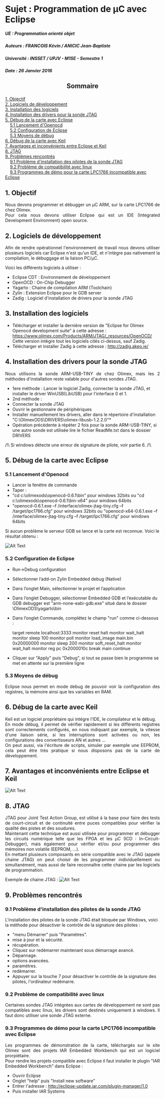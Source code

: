 ﻿# Sujet : Programmation de µC avec Eclipse
##### UE : Programmation orienté objet
##### Auteurs : FRANCOIS Kévin / ANICIC Jean-Baptiste
##### Université : INSSET / UPJV - M1SE - Semestre 1
##### Date : 26 Janvier 2016

## <p style='text-align: center;'>Sommaire</p>

[1. Objectif](#n1)</br>
[2. Logiciels de développement](#n2)</br>
[3. Installation des logiciels](#n3)</br>
[4. Installation des drivers pour la sonde JTAG](#n4)</br>
[5. Débug de la carte avec Eclipse](#n5)</br>
&nbsp;&nbsp;&nbsp;&nbsp;[5.1 Lancement d'Openocd](#n5.1)</br>
&nbsp;&nbsp;&nbsp;&nbsp;[5.2 Configuration de Eclipse](#n5.2)</br>
&nbsp;&nbsp;&nbsp;&nbsp;[5.3 Moyens de débug](#n5.3)</br>
[6. Débug de la carte avec Keil](#n6)</br>
[7. Avantages et inconvénients entre Eclipse et Keil](#n7)</br>
[8. JTAG](#n8)</br>
[9. Problèmes rencontrés](#n9)</br>
&nbsp;&nbsp;&nbsp;&nbsp;[9.1 Problème d'installation des pilotes de la sonde JTAG](#n9.1)</br>
&nbsp;&nbsp;&nbsp;&nbsp;[9.2 Problème de compatibilité avec linux](#n9.2)</br>
&nbsp;&nbsp;&nbsp;&nbsp;[9.3 Programmes de démo pour la carte LPC1766 incompatible avec Eclipse](#n9.3)

## 1. Objectif <a id="n1"></a>

<p style='text-align: justify;'>
Nous devons programmer et débugger un µC ARM, sur la carte LPC1766 de chez Olimex.</br>
Pour cela nous devons utiliser Eclipse qui est un IDE (Integrated Development Environment) open source.
</p>

## 2. Logiciels de développement  <a id="n2"></a>

<p style='text-align: justify;'>
Afin de rendre opérationnel l'environnement de travail nous devons utiliser plusieurs logiciels car Eclipse n'est qu'un IDE, et n'intègre pas nativement la compilation, le débuggage et la liaison PC/µC.
</p>

Voici les différents logiciels à utiliser :

 - Eclipse CDT : Environnement de développement
 - OpenOCD : On-Chip Debugger
 - Yagarto : Chaine de compilation ARM (Toolchain)
 - Zylin : Extension Eclipse pour le GDB server
 - Zadig : Logiciel d'installation de drivers pour la sonde JTAG

## 3. Installation des logiciels <a id="n3"></a>

 - Télécharger et installer la dernière version de "Eclipse for Olimex Openocd development suite" à cette adresse : https://www.olimex.com/Products/ARM/JTAG/_resources/OpenOCD/
Cette version intègre tout les logiciels cités ci-dessus, sauf Zadig.
 - Télécharger et installer Zadig à cette adresse : http://zadig.akeo.ie/

## 4. Installation des drivers pour la sonde JTAG <a id="n4"></a>

<p style='text-align: justify;'>
Nous utilisons la sonde ARM-USB-TINY de chez Olimex, mais les 2 méthodes d'installation reste valable pour d'autres sondes JTAG.
</p>

 - 1ere méthode : Lancer le logiciel Zadig, connecter la sonde JTAG, et installer le driver WinUSB(LibUSB) pour l'interface 0 et 1.
 - 2nd méthode :
  - Connecter la sonde JTAG
  - Ouvrir le gestionnaire de périphériques
  - Installer manuellement les drivers, aller dans le répertoire d'installation "C:\OlimexODS\DRIVERS\olimex-libusb-1.2.2.0"*
  - Opération précèdente à répéter 2 fois pour la sonde ARM-USB-TINY, si une autre sonde est utilisée lire le fichier ReadMe.txt dans le dossier DRIVERS

  /!\ Si windows détecte une erreur de signature de pilote, voir partie 6. /!\

## 5. Débug de la carte avec Eclipse <a id="n5"></a>

### 5.1 Lancement d'Openocd <a id="n5.1"></a>

 - Lancer la fenêtre de commande
 - Taper :
  - "cd c:\olimexods\openocd-0.6.1\bin" pour windows 32bits ou
    "cd c:\olimexods\openocd-0.6.1\bin-x64" pour windows 64bits
  - "openocd-0.6.1.exe –f /interface/olimex-jtag-tiny.cfg –f /target/lpc1766.cfg" pour windows 32bits ou
    "openocd-x64-0.6.1.exe –f /interface/olimex-jtag-tiny.cfg –f /target/lpc1766.cfg" pour windows 64bits

Si aucun problème le serveur GDB se lance et la carte est reconnue. Voici le résultat obtenu :

![Alt Text](images\CMD.png)

### 5.2 Configuration de Eclipse <a id="n5.2"></a>

- Run->Debug configuration
- Sélectionner l’add-on Zylin Embedded debug (Native)
- Dans l’onglet Main, sélectionner le projet et l’application
- Dans l’onglet Debugger, sélectionner Embedded GDB et l’exécutable du GDB debugger est "arm-none-eabi-gdb.exe" situé dans le dossier \OlimexODS\yagarto\bin
- Dans l’onglet Commande, complétez le champ "run" comme ci-dessous :

	target remote localhost:3333
	monitor reset halt
	monitor wait_halt
	monitor sleep 100
	monitor poll
	monitor load_image main.bin 0x20000000
	monitor sleep 200
	monitor soft_reset_halt
	monitor wait_halt
	monitor reg pc 0x2000010c
	break main
	continue

- Cliquer sur "Apply" puis "Debug", si tout se passe bien le programme se met en attente sur la première ligne

### 5.3 Moyens de débug <a id="n5.3"></a>

<p style='text-align: justify;'>
Eclipse nous permet en mode debug de pouvoir voir la configuration des registres, la mémoire ainsi que les variables en RAM.
</p>


## 6. Débug de la carte avec Keil <a id="n6"></a>

<p style='text-align: justify;'>
Keil est un logiciel propriétaire qui intégre l'IDE, le compilateur et le débug.</br>
En mode débug, il permet de vérifier rapidement si les différents registres sont correctements configurés, en nous indiquant par exemple, la vitesse d'une liaison série, si les interruptions sont activées ou non, les configurations des convertisseurs AN et autres ...</br>
On peut aussi, via l'écriture de scripts, simuler par exemple une EEPROM, cela peut être très pratique si nous disposons pas de la carte de développement.
</p>

## 7. Avantages et inconvénients entre Eclipse et Keil <a id="n7"></a>

![Alt Text](images\Comparatif.png)

## 8. JTAG  <a id="n8"></a>

<p style='text-align: justify;'>
JTAG pour Joint Test Action Group, est utilisé à la base pour faire des tests de court-circuit et de continuité entre puces compatibles pour vérifier la qualité des pistes et des soudures.</br>
Maintenant cette technique est aussi utilisée pour programmer et débugger les circuits numérique telle que les FPGA et les µC (ICD : In-Circuit-Debugger), mais également pour vérifier et/ou pour programmer des mémoires non volatile (EEPROM, ...).</br>
En mettant plusieurs composants en série compatible avec le JTAG (appelé chaine JTAG) on peut choisir de les programmer individuellement ou simultanément, mais aussi de faire reconnaître cette chaine par les logiciels de programmation.
</p>

Exemple de chaine JTAG : ![Alt Text](images\jtag-chain.png)

## 9. Problèmes rencontrés <a id="n9"></a>

### 9.1 Problème d'installation des pilotes de la sonde JTAG <a id="n9.1"></a>

L'installation des pilotes de la sonde JTAG était bloquée par Windows, voici la méthode pour désactiver le contrôle de la signature des pilotes :

- "menu Démarrer" puis "Paramètres".
- mise à jour et la sécurité.
- récupération.
- Cliquez sur redémarrer maintenant sous démarrage avancé.
- Dépannage.
- options avancées.
- paramètres.
- redémarrer.
- Appuyer sur la touche 7 pour désactiver le contrôle de la signature des pilotes, l'ordinateur redémarre.

### 9.2 Problème de compatibilité avec linux <a id="n9.2"></a>

<p style='text-align: justify;'>
Certaines sondes JTAG intégrées aux cartes de développement ne sont pas compatibles avec linux, les drivers sont destinés uniquement à windows. Il faut donc utiliser une sonde JTAG externe.
</p>

### 9.3 Programmes de démo pour la carte LPC1766 incompatible avec Eclipse <a id="n9.3"></a>

<p style='text-align: justify;'>
Les programmes de démonstration de la carte, téléchargés sur le site Olimex sont des projets IAR Embedded Workbench qui est un logiciel prorpiétaire.</br>
Pour rendre les projets compatible avec Eclipse il faut installer le plugin "IAR Embedded Workbench" dans Eclipse :
</p>

- Ouvrir Eclipse
- Onglet "help" puis "Install new software"
- Entrer l'adresse : http://eclipse-update.iar.com/plugin-manager/1.0
- Puis installer IAR Systems
